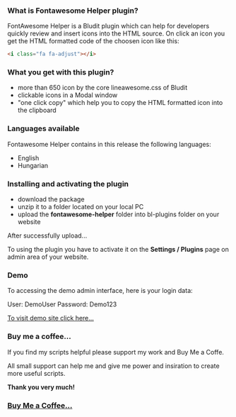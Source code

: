 ### What is Fontawesome Helper plugin?

FontAwesome Helper is a Bludit plugin which can help for developers quickly review and insert icons into the HTML source.
On click an icon you get the HTML formatted code of the choosen icon like this:

```HTML
<i class="fa fa-adjust"></i>
```

### What you get with this plugin?

* more than 650 icon by the core lineawesome.css of Bludit
* clickable icons in a Modal window
* "one click copy" which help you to copy the HTML formatted icon into the clipboard

### Languages available

Fontawesome Helper contains in this release the following languages:

* English
* Hungarian

### Installing and activating the plugin

* download the package 
* unzip it to a folder located on your local PC
* upload the **fontawesome-helper** folder into bl-plugins folder on your website

After successfully upload...

To using the plugin you have to activate it on the **Settings / Plugins** page on admin area of your website.

### Demo

To accessing the demo admin interface, here is your login data:

User: DemoUser 
Password: Demo123

[To visit demo site click here...](http://demo.tompidev.com/admin)

### Buy me a coffee...

If you find my scripts helpful please support my work and Buy Me a Coffe. 

All small support can help me and give me power and insiration to create more useful scripts. 

**Thank you very much!**

### [Buy Me a Coffee...](https://www.buymeacoffee.com/tompidev)
